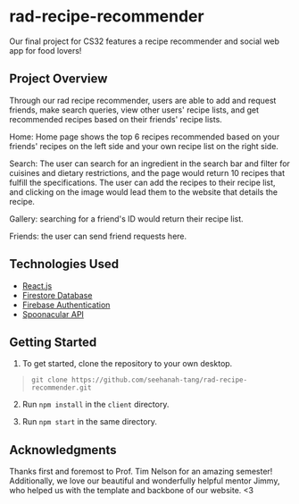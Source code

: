 # rad-recipe-recommender

Our final project for CS32 features a recipe recommender and social web app for food lovers!

## Project Overview

Through our rad recipe recommender, users are able to add and request friends, make search queries,
view other users' recipe lists, and get recommended recipes based on their friends' recipe lists.

Home: Home page shows the top 6 recipes recommended based on your friends' recipes on the left side and your own recipe list on the right side.

Search: The user can search for an ingredient in the search bar and filter for cuisines and dietary restrictions, and the page would return 10 recipes that fulfill the specifications. The user can add the recipes to their recipe list, and clicking on the image would lead them to the website that details the recipe.

Gallery: searching for a friend's ID would return their recipe list.

Friends: the user can send friend requests here.

## Technologies Used

- [React.js](https://reactjs.org/)
- [Firestore Database](https://firebase.google.com/)
- [Firebase Authentication](https://firebase.google.com/docs/auth)
- [Spoonacular API](https://spoonacular.com/)

## Getting Started

1. To get started, clone the repository to your own desktop.

> `git clone https://github.com/seehanah-tang/rad-recipe-recommender.git`

2. Run `npm install` in the `client` directory.

3. Run `npm start` in the same directory.

## Acknowledgments

Thanks first and foremost to Prof. Tim Nelson for an amazing semester! Additionally, we love our
beautiful and wonderfully helpful mentor Jimmy, who helped us with the template and backbone of our website. <3
